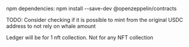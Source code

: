 
npm dependencies:
npm install --save-dev @openzeppelin/contracts

TODO: Consider checking if it is possible to mint from the original USDC address to not rely on whale amount

Ledger will be for 1 nft collection. Not for any NFT collection
